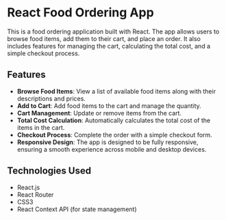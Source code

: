 # React Food Ordering App

This is a food ordering application built with React. The app allows users to browse food items, add them to their cart, and place an order. It also includes features for managing the cart, calculating the total cost, and a simple checkout process.

## Features

- **Browse Food Items**: View a list of available food items along with their descriptions and prices.
- **Add to Cart**: Add food items to the cart and manage the quantity.
- **Cart Management**: Update or remove items from the cart.
- **Total Cost Calculation**: Automatically calculates the total cost of the items in the cart.
- **Checkout Process**: Complete the order with a simple checkout form.
- **Responsive Design**: The app is designed to be fully responsive, ensuring a smooth experience across mobile and desktop devices.

## Technologies Used

- React.js
- React Router
- CSS3
- React Context API (for state management)
